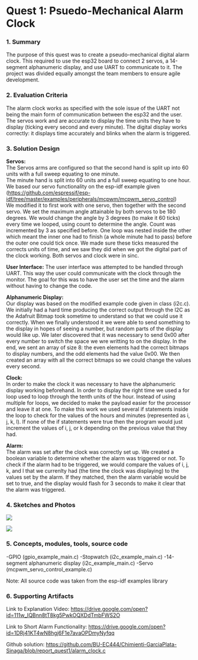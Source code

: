 <h1> Quest 1: Psuedo-Mechanical Alarm Clock  </h1>

<h3> 1. Summary </h3>
The purpose of this quest was to create a pseudo-mechanical digital alarm clock. This required to use the esp32 board to connect 2 servos, a 14-segment alphanumeric display, and use UART to communicate to it. The project was divided equally amongst the team members to ensure agile development. 

<h3> 2. Evaluation Criteria </h3> 
The alarm clock works as specified with the sole issue of the UART not being the main form of communication between the esp32 and the user. The servos work and are accurate to display the time units they have to display (ticking every second and every minute). The digital display works correctly: it displays time accurately and blinks when the alarm is triggered. 

<h3> 3. Solution Design </h3>

**Servos:**  
The Servos arms are configured so that the second hand is split up into 60 units with a full sweep equating to one minute.  
The minute hand is split into 60 units and a full sweep equating to one hour.
We based our servo functionality on the esp-idf example given (https://github.com/espressif/esp-idf/tree/master/examples/peripherals/mcpwm/mcpwm_servo_control)  
We modified it to first work with one servo, then together with the second servo.
We set the maximum angle attainable by both servos to be 180 degrees. We would change the angle by 3 degrees (to make it 60 ticks) every time we looped, using count to determine the angle. Count was incremented by 3 as specified before. One loop was nested inside the other which meant the inner one had to finish (a whole minute had to pass) before the outer one could tick once. We made sure these ticks measured the corrects units of time, and we saw they did when we got the digital part of the clock working. Both servos and clock were in sinc. 

**User Interface:**
The user interface was attempted to be handled through UART. This way the user could communicate with the clock through the monitor. The goal for this was to have the user set the time and the alarm without having to change the code. 

**Alphanumeric Display:**    
Our display was based on the modified example code given in class (i2c.c). We initially had a hard time producing the correct output through the I2C as the Adafruit Bitmap took sometime to understand so that we could use it correctly. When we finally understood it we were able to send something to the display in hopes of seeing a number, but random parts of the display would like up. We later discovered that it was necessary to send 0x00 after every number to switch the space we wre writting to on the display. In the end, we sent an array of size 8: the even elements had the correct bitmaps to display numbers, and the odd elements had the value 0x00. We then created an array with all the correct bitmaps so we could change the values every second. 

**Clock:**  
In order to make the clock it was necessary to have the alphanumeric display working beforehand. In order to display the right time we used a for loop used to loop through the tenth units of the hour. Instead of using multiple for loops, we decided to make the payload easier for the processor and leave it at one. To make this work we used several if statements inside the loop to check for the values of the hours and minutes (represented as i, j, k, l). If none of the if statements were true then the program would just increment the values of i, j, or k depending on the previous value that they had. 

**Alarm:**  
The alarm was set after the clock was correctly set up. We created a boolean variable to determine whether the alarm was triggered or not. To check if the alarm had to be triggered, we would compare the values of i, j, k, and l that we currenlty had (the time the clock was displaying) to the values set by the alarm. If they matched, then the alarm variable would be set to true, and the display would flash for 3 seconds to make it clear that the alarm was triggered. 


<h3> 4. Sketches and Photos </h3>  
  
![](https://user-images.githubusercontent.com/27366309/46504336-a728fc80-c7fb-11e8-952e-08d144a19baa.jpg)  
  
![](https://user-images.githubusercontent.com/19481167/46507641-8a92c180-c807-11e8-8c6c-4b35a9a6f19b.jpg)  
  
<h3> 5. Concepts, modules, tools, source code </h3>
-GPIO (gpio_example_main.c)  
-Stopwatch (i2c_example_main.c)  
-14-segment alphanumeric display (i2c_example_main.c)  
-Servo (mcpwm_servo_control_example.c)  

Note: All source code was taken from the esp-idf examples library  

<h3> 6. Supporting Artifacts </h3>
  
Link to Explanation Video: https://drive.google.com/open?id=111w_IQBnn8tT8kg5PwkOQXDdTmbFWS2O  
  
Link to Short Alarm Functionality: https://drive.google.com/open?id=1DRj41KT4wN8hgj6F1e7avaOPDmyNyfqq

Github solution: https://github.com/BU-EC444/Chimienti-GarciaPlata-Sinaga/blob/report_quest1/alarm_clock.c
